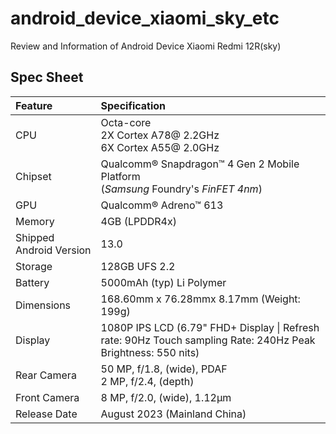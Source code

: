 # android_device_xiaomi_sky_etc

Review and Information of Android Device Xiaomi Redmi 12R(sky)

## Spec Sheet

| Feature | Specification |
| :--- | :--- |
| CPU | Octa-core<br>2X Cortex A78@ 2.2GHz<br>6X Cortex A55@ 2.0GHz |
| Chipset | Qualcomm® Snapdragon™ 4 Gen 2 Mobile Platform<br>(*Samsung* Foundry's *FinFET*  *4nm*) |
| GPU | Qualcomm® Adreno™ 613 |
| Memory | 4GB (LPDDR4x) |
| Shipped Android Version | 13.0 |
| Storage | 128GB UFS 2.2 |
| Battery | 5000mAh (typ) Li Polymer |
| Dimensions | 168.60mm x 76.28mmx 8.17mm (Weight: 199g) |
| Display | 1080P IPS LCD (6.79" FHD+ Display \| Refresh rate: 90Hz Touch sampling Rate: 240Hz Peak Brightness: 550 nits) |
| Rear Camera | 50 MP, f/1.8, (wide), PDAF<br>2 MP, f/2.4, (depth) |
| Front Camera | 8 MP, f/2.0, (wide), 1.12µm |
| Release Date | August 2023 (Mainland China) |
